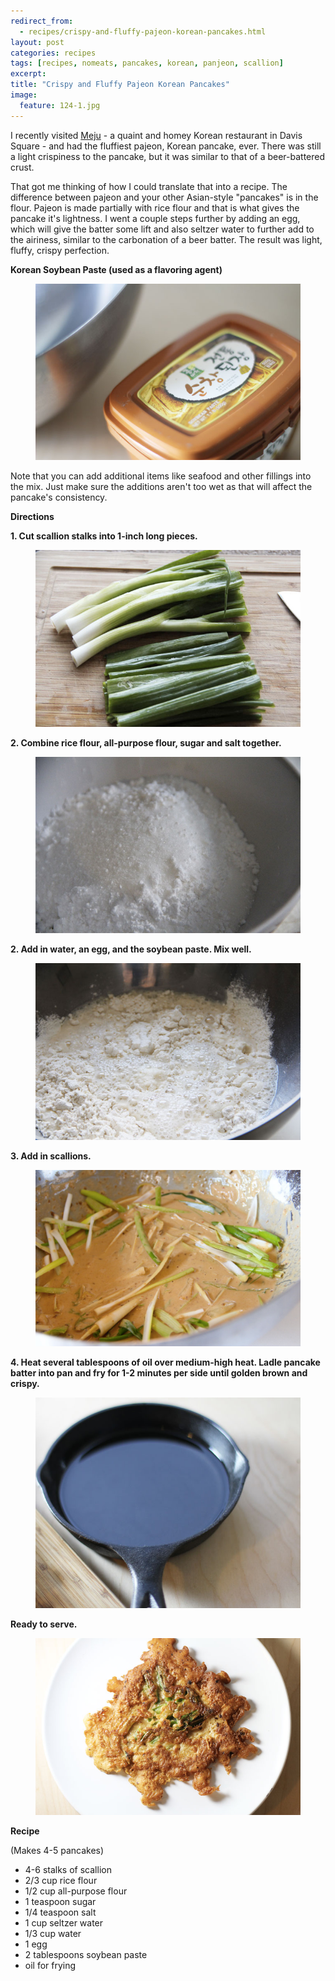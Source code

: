 ```yaml
---
redirect_from: 
  - recipes/crispy-and-fluffy-pajeon-korean-pancakes.html
layout: post
categories: recipes
tags: [recipes, nomeats, pancakes, korean, panjeon, scallion]
excerpt: 
title: "Crispy and Fluffy Pajeon Korean Pancakes"
image:
  feature: 124-1.jpg
---
```


I recently visited [Meju](http://www.mejuboston.com/) - a quaint and homey Korean restaurant in Davis Square - and had the fluffiest pajeon, Korean pancake, ever.  There was still a light crispiness to the pancake, but it was similar to that of a beer-battered crust.


That got me thinking of how I could translate that into a recipe.  The difference between pajeon and your other Asian-style "pancakes" is in the flour.  Pajeon is made partially with rice flour and that is what gives the pancake it's lightness.  I went a couple steps further by adding an egg, which will give the batter some lift and also seltzer water to further add to the airiness, similar to the carbonation of a beer batter.  The result was light, fluffy, crispy perfection.

__Korean Soybean Paste (used as a flavoring agent)__

<figure> <img src='/images/124-2.jpg'> </figure>

Note that you can add additional items like seafood and other fillings into the mix.  Just make sure the additions aren't too wet as that will affect the pancake's consistency.


__Directions__

__1. Cut scallion stalks into 1-inch long pieces.__

<figure> <img src='/images/124-3.jpg'> </figure>

__2. Combine rice flour, all-purpose flour, sugar and salt together.__

<figure> <img src='/images/124-3a.jpg'> </figure>

__2. Add in water, an egg, and the soybean paste.  Mix well.__

<figure> <img src='/images/124-4.jpg'> </figure>

__3. Add in scallions.__

<figure> <img src='/images/124-5.jpg'> </figure>

__4. Heat several tablespoons of oil over medium-high heat.  Ladle pancake batter into pan and fry for 1-2 minutes per side until golden brown and crispy.__

<figure> <img src='/images/124-6.jpg'> </figure>

__Ready to serve.__

<figure> <img src='/images/124-7.jpg'> </figure>


<section class='recipe'>
<p><strong>Recipe</strong></p>

<p>(Makes 4-5 pancakes)</p>

<ul><li>4-6 stalks of scallion</li><li>2/3 cup rice flour</li><li>1/2 cup all-purpose flour</li><li>1 teaspoon sugar</li><li>1/4 teaspoon salt</li><li>1 cup seltzer water</li><li>1/3 cup water</li><li>1 egg</li><li>2 tablespoons soybean paste</li><li>oil for frying</li></ul></section>